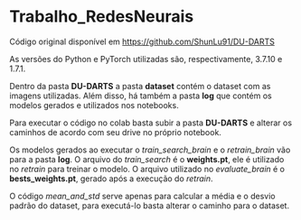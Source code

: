 # Trabalho_RedesNeurais

Código original disponível em https://github.com/ShunLu91/DU-DARTS

As versões do Python e PyTorch utilizadas são, respectivamente, 3.7.10 e 1.7.1.

Dentro da pasta **DU-DARTS** a pasta **dataset** contém o dataset com as imagens utilizadas. Além disso, há também a pasta **log** que contém os modelos gerados e utilizados nos notebooks.

Para executar o código no colab basta subir a pasta **DU-DARTS** e alterar os caminhos de acordo com seu drive no próprio notebook.  

Os modelos gerados ao executar o _train_search_brain_ e o _retrain_brain_ vão para a pasta **log**. O arquivo do _train_search_ é o **weights.pt**, ele é utilizado no _retrain_ para treinar o modelo. O arquivo utilizado no _evaluate_brain_ é o **bests_weights.pt**, gerado após a execução do _retrain_. 

O código _mean_and_std_ serve apenas para calcular a média e o desvio padrão do dataset, para executá-lo basta alterar o caminho para o dataset. 
